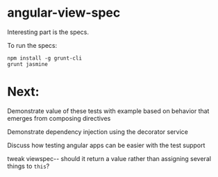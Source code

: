 angular-view-spec
=================

Interesting part is the specs.

To run the specs:

```
npm install -g grunt-cli
grunt jasmine
```


# Next:

Demonstrate value of these tests with example based on behavior that
emerges from composing directives

Demonstrate dependency injection using the decorator service

Discuss how testing angular apps can be easier with the test support

tweak viewspec-- should it return a value rather than assigning several
things to `this`?
